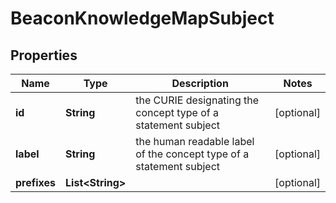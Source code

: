 
# BeaconKnowledgeMapSubject

## Properties
Name | Type | Description | Notes
------------ | ------------- | ------------- | -------------
**id** | **String** | the CURIE designating the concept type of a  statement subject  |  [optional]
**label** | **String** | the human readable label of the concept type of a statement subject  |  [optional]
**prefixes** | **List&lt;String&gt;** |  |  [optional]



